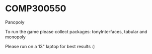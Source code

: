 # COMP300550
Panopoly


To run the game please collect packages: tonyInterfaces, tabular and monopoly

Please run on a 13" laptop for best results :)

